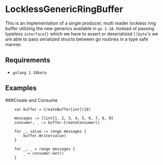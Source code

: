 # LocklessGenericRingBuffer

This is an implementation of a single producer, multi reader lockless ring buffer utilizing the new generics available in 
`go 1.18`. Instead of passing typeless `interface{}` which we have to assert or deserialized `[]byte`'s we are able to 
pass serialized structs between go routines in a type safe manner.

## Requirements
- `golang 1.18beta`

## Examples

###Create and Consume 
```azure
	var buffer = CreateBuffer[int](10)

	messages := []int{1, 2, 3, 4, 5, 6, 7, 8, 9}
	consumer, _ := buffer.CreateConsumer()

	for _, value := range messages {
		buffer.Write(value)
	}

	for _, _ = range messages {
		_ = consumer.Get()
	}
```